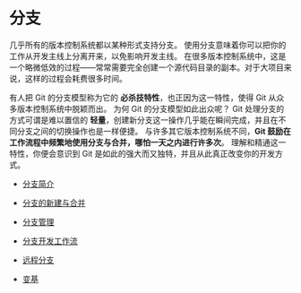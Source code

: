 # 分支

几乎所有的版本控制系统都以某种形式支持分支。 使用分支意味着你可以把你的工作从开发主线上分离开来，以免影响开发主线。 在很多版本控制系统中，这是一个略微低效的过程——常常需要完全创建一个源代码目录的副本。对于大项目来说，这样的过程会耗费很多时间。

有人把 Git 的分支模型称为它的 **必杀技特性**，也正因为这一特性，使得 Git 从众多版本控制系统中脱颖而出。 为何 Git 的分支模型如此出众呢？ Git 处理分支的方式可谓是难以置信的 **轻量**，创建新分支这一操作几乎能在瞬间完成，并且在不同分支之间的切换操作也是一样便捷。 与许多其它版本控制系统不同，**Git 鼓励在工作流程中频繁地使用分支与合并，哪怕一天之内进行许多次**。 理解和精通这一特性，你便会意识到 Git 是如此的强大而又独特，并且从此真正改变你的开发方式。

- [分支简介](01.md)

- [分支的新建与合并](02.md)

- [分支管理](03.md)

- [分支开发工作流](04.md)

- [远程分支](05.md)

- [变基](05.md)

  
  
